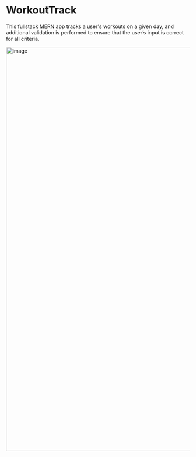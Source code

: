 # WorkoutTrack

This fullstack MERN app tracks a user's workouts on a given day, and additional validation is performed to ensure that the user’s input is correct for all criteria.



<img width="1106" alt="image" src="https://user-images.githubusercontent.com/102781030/190059829-b68aad6b-de8d-4003-aa89-0652445c3820.png">


